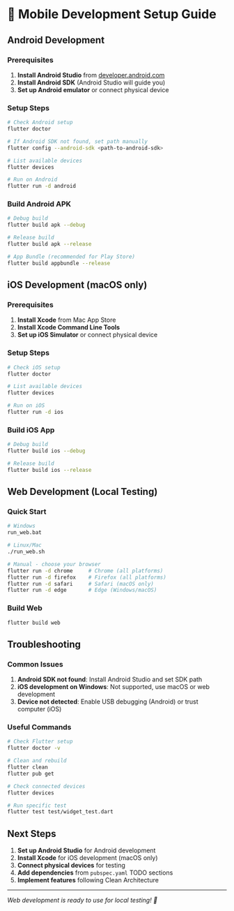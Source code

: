 # 📱 Mobile Development Setup Guide

## Android Development

### Prerequisites
1. **Install Android Studio** from [developer.android.com](https://developer.android.com/studio)
2. **Install Android SDK** (Android Studio will guide you)
3. **Set up Android emulator** or connect physical device

### Setup Steps
```bash
# Check Android setup
flutter doctor

# If Android SDK not found, set path manually
flutter config --android-sdk <path-to-android-sdk>

# List available devices
flutter devices

# Run on Android
flutter run -d android
```

### Build Android APK
```bash
# Debug build
flutter build apk --debug

# Release build
flutter build apk --release

# App Bundle (recommended for Play Store)
flutter build appbundle --release
```

## iOS Development (macOS only)

### Prerequisites
1. **Install Xcode** from Mac App Store
2. **Install Xcode Command Line Tools**
3. **Set up iOS Simulator** or connect physical device

### Setup Steps
```bash
# Check iOS setup
flutter doctor

# List available devices
flutter devices

# Run on iOS
flutter run -d ios
```

### Build iOS App
```bash
# Debug build
flutter build ios --debug

# Release build
flutter build ios --release
```

## Web Development (Local Testing)

### Quick Start
```bash
# Windows
run_web.bat

# Linux/Mac
./run_web.sh

# Manual - choose your browser
flutter run -d chrome     # Chrome (all platforms)
flutter run -d firefox    # Firefox (all platforms)
flutter run -d safari     # Safari (macOS only)
flutter run -d edge       # Edge (Windows/macOS)
```

### Build Web
```bash
flutter build web
```

## Troubleshooting

### Common Issues
1. **Android SDK not found**: Install Android Studio and set SDK path
2. **iOS development on Windows**: Not supported, use macOS or web development
3. **Device not detected**: Enable USB debugging (Android) or trust computer (iOS)

### Useful Commands
```bash
# Check Flutter setup
flutter doctor -v

# Clean and rebuild
flutter clean
flutter pub get

# Check connected devices
flutter devices

# Run specific test
flutter test test/widget_test.dart
```

## Next Steps

1. **Set up Android Studio** for Android development
2. **Install Xcode** for iOS development (macOS only)
3. **Connect physical devices** for testing
4. **Add dependencies** from `pubspec.yaml` TODO sections
5. **Implement features** following Clean Architecture

---

*Web development is ready to use for local testing! 🚀*

